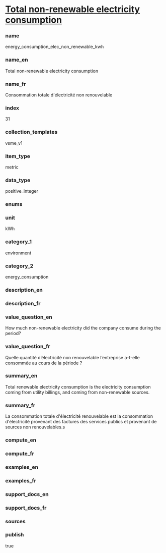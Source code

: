 
# [Total non-renewable electricity consumption](#energy_consumption_elec_non_renewable_kwh)

### name

energy_consumption_elec_non_renewable_kwh

### name_en

Total non-renewable electricity consumption

### name_fr

Consommation totale d'électricité non renouvelable

### index

31

### collection_templates

vsme_v1

### item_type

metric

### data_type

positive_integer

### enums



### unit

kWh

### category_1

environment

### category_2

energy_consumption

### description_en



### description_fr



### value_question_en

How much non-renewable electricity did the company consume during the
period?

### value_question_fr

Quelle quantité d’électricité non renouvelable l’entreprise a-t-elle consommée au cours de la
période ?

### summary_en

Total renewable electricity consumption is the electricity consumption coming from utility
billings, and coming from non-renewable sources.

### summary_fr

La consommation totale d'électricité renouvelable est la consommation d'électricité provenant des factures des services publics et provenant de sources non renouvelables.s

### compute_en



### compute_fr



### examples_en



### examples_fr



### support_docs_en



### support_docs_fr



### sources



### publish

true

